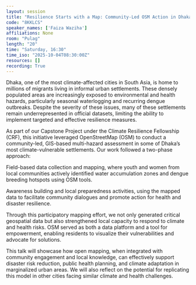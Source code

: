 ```yaml
---
layout: session
title: "Resilience Starts with a Map: Community-Led OSM Action in Dhaka’s Climate-Vulnerable Settlements"
code: "8KKLCS"
speaker_names: ['Faiza Waziha']
affiliations: None
room: "Pulag"
length: "20"
time: "Saturday, 16:30"
time_iso: "2025-10-04T08:30:00Z"
resources: []
recording: True
---
```


Dhaka, one of the most climate-affected cities in South Asia, is home to millions of migrants living in informal urban settlements. These densely populated areas are increasingly exposed to environmental and health hazards, particularly seasonal waterlogging and recurring dengue outbreaks. Despite the severity of these issues, many of these settlements remain underrepresented in official datasets, limiting the ability to implement targeted and effective resilience measures.

As part of our Capstone Project under the Climate Resilience Fellowship (CRF), this initiative leveraged OpenStreetMap (OSM) to conduct a community-led, GIS-based multi-hazard assessment in some of Dhaka’s most climate-vulnerable settlements. Our work followed a two-phase approach:

Field-based data collection and mapping, where youth and women from local communities actively identified water accumulation zones and dengue breeding hotspots using OSM tools.

Awareness building and local preparedness activities, using the mapped data to facilitate community dialogues and promote action for health and disaster resilience.

Through this participatory mapping effort, we not only generated critical geospatial data but also strengthened local capacity to respond to climate and health risks. OSM served as both a data platform and a tool for empowerment, enabling residents to visualize their vulnerabilities and advocate for solutions.

This talk will showcase how open mapping, when integrated with community engagement and local knowledge, can effectively support disaster risk reduction, public health planning, and climate adaptation in marginalized urban areas. We will also reflect on the potential for replicating this model in other cities facing similar climate and health challenges.

